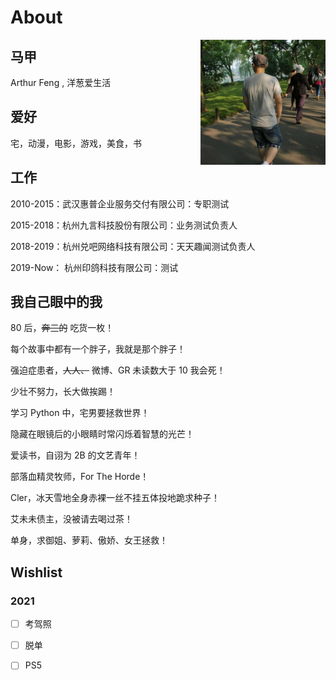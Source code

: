 # About


<img src="/images/avatar.jpg" width = "200" height = "200" alt="avatar" align=right />

## 马甲

Arthur Feng , 洋葱爱生活

## 爱好

宅，动漫，电影，游戏，美食，书

## 工作

2010-2015：武汉惠普企业服务交付有限公司：专职测试

2015-2018：杭州九言科技股份有限公司：业务测试负责人

2018-2019：杭州兑吧网络科技有限公司：天天趣闻测试负责人

2019-Now： 杭州印鸽科技有限公司：测试

## 我自己眼中的我

80 后，~~奔三的~~ 吃货一枚！

每个故事中都有一个胖子，我就是那个胖子！

强迫症患者，~~人人、~~ 微博、GR 未读数大于 10 我会死！

少壮不努力，长大做挨踢！

学习 Python 中，宅男要拯救世界！

隐藏在眼镜后的小眼睛时常闪烁着智慧的光芒！

爱读书，自诩为 2B 的文艺青年！

部落血精灵牧师，For The Horde！

Cler，冰天雪地全身赤裸一丝不挂五体投地跪求种子！

艾未未债主，没被请去喝过茶！

单身，求御姐、萝莉、傲娇、女王拯救！

## Wishlist

### 2021

-   [ ] 考驾照
-   [ ] 脱单
-   [ ] PS5

